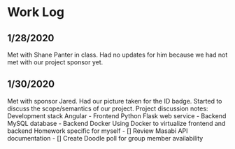 # Work Log
## 1/28/2020
Met with Shane Panter in class. Had no updates for him because we had not met with our project sponsor yet.

## 1/30/2020
Met with sponsor Jared. Had our picture taken for the ID badge. Started to discuss the scope/semantics of our project.
Project discussion notes:
  Development stack
    Angular - Frontend
    Python Flask web service - Backend
    MySQL database - Backend
    Docker
  Using Docker to virtualize frontend and backend
  Homework specific for myself
    - [] Review Masabi API documentation
    - [] Create Doodle poll for group member availability
